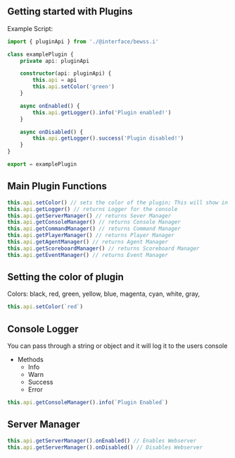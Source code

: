 ## Getting started with Plugins
Example Script:
```typescript
import { pluginApi } from './@interface/bewss.i'

class examplePlugin {
    private api: pluginApi

    constructor(api: pluginApi) {
        this.api = api
        this.api.setColor('green')
    }

    async onEnabled() {
        this.api.getLogger().info('Plugin enabled!')
    }

    async onDisabled() {
        this.api.getLogger().success('Plugin disabled!')
    }
}

export = examplePlugin
```

## Main Plugin Functions

```typescript
this.api.setColor() // sets the color of the plugin; This will show in the users console
this.api.getLogger() // returns Logger for the console
this.api.getServerManager() // returns Sever Manager
this.api.getConsoleManager() // returns Console Manager
this.api.getCommandManager() // returns Command Manager
this.api.getPlayerManager() // returns Player Manager
this.api.getAgentManager() // returns Agent Manager
this.api.getScoreboardManager() // returns Scoreboard Manager 
this.api.getEventManager() // returns Event Manager
```

## Setting the color of plugin 

Colors:
  black,
  red,
  green,
  yellow,
  blue,
  magenta,
  cyan,
  white,
  gray,
  
```typescript
this.api.setColor(`red`)
```
## Console Logger

You can pass through a string or object and it will log it to the users console
  - Methods 
    - Info
    - Warn
    - Success
    - Error

```typescript
this.api.getConsoleManager().info(`Plugin Enabled`) 
```

## Server Manager

```typescript
this.api.getServerManager().onEnabled() // Enables Webserver
this.api.getServerManager().onDisabled() // Disables Webserver
```




